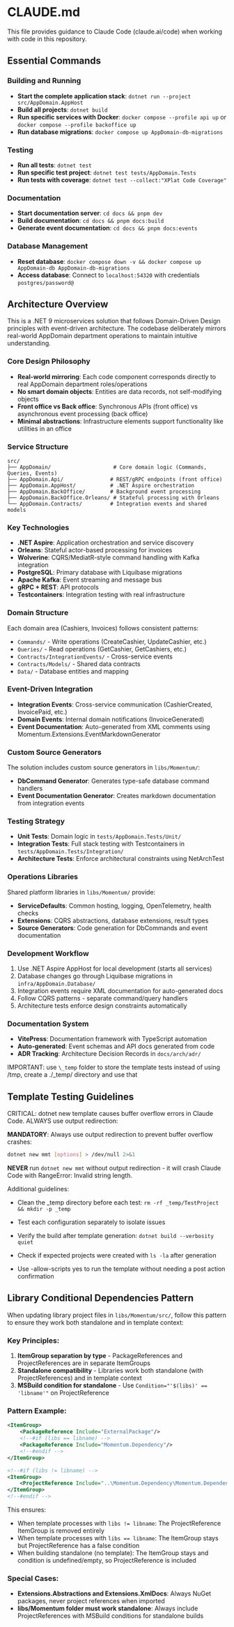 # CLAUDE.md

This file provides guidance to Claude Code (claude.ai/code) when working with code in this repository.

## Essential Commands

### Building and Running

-   **Start the complete application stack**: `dotnet run --project src/AppDomain.AppHost`
-   **Build all projects**: `dotnet build`
-   **Run specific services with Docker**: `docker compose --profile api up` or `docker compose --profile backoffice up`
-   **Run database migrations**: `docker compose up AppDomain-db-migrations`

### Testing

-   **Run all tests**: `dotnet test`
-   **Run specific test project**: `dotnet test tests/AppDomain.Tests`
-   **Run tests with coverage**: `dotnet test --collect:"XPlat Code Coverage"`

### Documentation

-   **Start documentation server**: `cd docs && pnpm dev`
-   **Build documentation**: `cd docs && pnpm docs:build`
-   **Generate event documentation**: `cd docs && pnpm docs:events`

### Database Management

-   **Reset database**: `docker compose down -v && docker compose up AppDomain-db AppDomain-db-migrations`
-   **Access database**: Connect to `localhost:54320` with credentials `postgres/password@`

## Architecture Overview

This is a .NET 9 microservices solution that follows Domain-Driven Design principles with event-driven architecture. The codebase deliberately mirrors real-world AppDomain department operations to maintain intuitive understanding.

### Core Design Philosophy

-   **Real-world mirroring**: Each code component corresponds directly to real AppDomain department roles/operations
-   **No smart domain objects**: Entities are data records, not self-modifying objects
-   **Front office vs Back office**: Synchronous APIs (front office) vs asynchronous event processing (back office)
-   **Minimal abstractions**: Infrastructure elements support functionality like utilities in an office

### Service Structure

```
src/
├── AppDomain/                    # Core domain logic (Commands, Queries, Events)
├── AppDomain.Api/               # REST/gRPC endpoints (front office)
├── AppDomain.AppHost/           # .NET Aspire orchestration
├── AppDomain.BackOffice/        # Background event processing
├── AppDomain.BackOffice.Orleans/ # Stateful processing with Orleans
└── AppDomain.Contracts/         # Integration events and shared models
```

### Key Technologies

-   **.NET Aspire**: Application orchestration and service discovery
-   **Orleans**: Stateful actor-based processing for invoices
-   **Wolverine**: CQRS/MediatR-style command handling with Kafka integration
-   **PostgreSQL**: Primary database with Liquibase migrations
-   **Apache Kafka**: Event streaming and message bus
-   **gRPC + REST**: API protocols
-   **Testcontainers**: Integration testing with real infrastructure

### Domain Structure

Each domain area (Cashiers, Invoices) follows consistent patterns:

-   `Commands/` - Write operations (CreateCashier, UpdateCashier, etc.)
-   `Queries/` - Read operations (GetCashier, GetCashiers, etc.)
-   `Contracts/IntegrationEvents/` - Cross-service events
-   `Contracts/Models/` - Shared data contracts
-   `Data/` - Database entities and mapping

### Event-Driven Integration

-   **Integration Events**: Cross-service communication (CashierCreated, InvoicePaid, etc.)
-   **Domain Events**: Internal domain notifications (InvoiceGenerated)
-   **Event Documentation**: Auto-generated from XML comments using Momentum.Extensions.EventMarkdownGenerator

### Custom Source Generators

The solution includes custom source generators in `libs/Momentum/`:

-   **DbCommand Generator**: Generates type-safe database command handlers
-   **Event Documentation Generator**: Creates markdown documentation from integration events

### Testing Strategy

-   **Unit Tests**: Domain logic in `tests/AppDomain.Tests/Unit/`
-   **Integration Tests**: Full stack testing with Testcontainers in `tests/AppDomain.Tests/Integration/`
-   **Architecture Tests**: Enforce architectural constraints using NetArchTest

### Operations Libraries

Shared platform libraries in `libs/Momentum/` provide:

-   **ServiceDefaults**: Common hosting, logging, OpenTelemetry, health checks
-   **Extensions**: CQRS abstractions, database extensions, result types
-   **Source Generators**: Code generation for DbCommands and event documentation

### Development Workflow

1. Use .NET Aspire AppHost for local development (starts all services)
2. Database changes go through Liquibase migrations in `infra/AppDomain.Database/`
3. Integration events require XML documentation for auto-generated docs
4. Follow CQRS patterns - separate command/query handlers
5. Architecture tests enforce design constraints automatically

### Documentation System

-   **VitePress**: Documentation framework with TypeScript automation
-   **Auto-generated**: Event schemas and API docs generated from code
-   **ADR Tracking**: Architecture Decision Records in `docs/arch/adr/`

IMPORTANT: use `\_temp` folder to store the template tests instead of using /tmp, create a ./\_temp/ directory and use that

## Template Testing Guidelines

CRITICAL: dotnet new template causes buffer overflow errors in Claude Code. ALWAYS use output redirection:

**MANDATORY**: Always use output redirection to prevent buffer overflow crashes:

```bash
dotnet new mmt [options] > /dev/null 2>&1
```

**NEVER** run `dotnet new mmt` without output redirection - it will crash Claude Code with RangeError: Invalid string length.

Additional guidelines:

-   Clean the \_temp directory before each test: `rm -rf _temp/TestProject && mkdir -p _temp`
-   Test each configuration separately to isolate issues
-   Verify the build after template generation: `dotnet build --verbosity quiet`
-   Check if expected projects were created with `ls -la` after generation

- Use -allow-scripts yes to run the template without needing a post action confirmation

## Library Conditional Dependencies Pattern

When updating library project files in `libs/Momentum/src/`, follow this pattern to ensure they work both standalone and in template context:

### Key Principles:
1. **ItemGroup separation by type** - PackageReferences and ProjectReferences are in separate ItemGroups
2. **Standalone compatibility** - Libraries work both standalone (with ProjectReferences) and in template context
3. **MSBuild condition for standalone** - Use `Condition="'$(libs)' == 'libname'"` on ProjectReference

### Pattern Example:
```xml
<ItemGroup>
    <PackageReference Include="ExternalPackage"/>
    <!--#if (libs == libname) -->
    <PackageReference Include="Momentum.Dependency"/>
    <!--#endif -->
</ItemGroup>

<!--#if (libs != libname) -->
<ItemGroup>
    <ProjectReference Include="..\Momentum.Dependency\Momentum.Dependency.csproj" Condition="'$(libs)' == 'libname'"/>
</ItemGroup>
<!--#endif -->
```

This ensures:
- When template processes with `libs != libname`: The ProjectReference ItemGroup is removed entirely
- When template processes with `libs == libname`: The ItemGroup stays but ProjectReference has a false condition
- When building standalone (no template): The ItemGroup stays and condition is undefined/empty, so ProjectReference is included

### Special Cases:
- **Extensions.Abstractions and Extensions.XmlDocs**: Always NuGet packages, never project references when imported
- **libs/Momentum folder must work standalone**: Always include ProjectReferences with MSBuild conditions for standalone builds